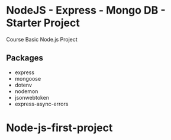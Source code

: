 # NodeJS - Express - Mongo DB - Starter Project 
 Course Basic Node.js Project

## Packages
- express 
- mongoose 
- dotenv 
- nodemon 
- jsonwebtoken 
- express-async-errors
# Node-js-first-project
